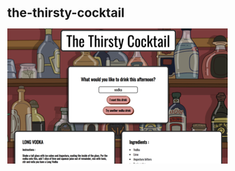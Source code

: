 # the-thirsty-cocktail

![image](https://github.com/GreenEagleKing/the-thirsty-cocktail/blob/main/img/Screenshot%20from%202022-07-13%2017-44-55.png)
